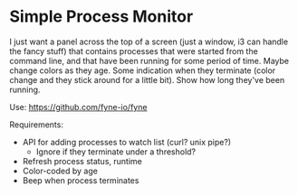 Simple Process Monitor
======================

I just want a panel across the top of a screen (just a window, i3 can handle the
fancy stuff) that contains processes that were started from the command line,
and that have been running for some period of time.  Maybe change colors as they
age.  Some indication when they terminate (color change and they stick around
for a little bit).  Show how long they've been running.

Use: https://github.com/fyne-io/fyne

Requirements:
- API for adding processes to watch list (curl? unix pipe?)
    - Ignore if they terminate under a threshold?
- Refresh process status, runtime
- Color-coded by age
- Beep when process terminates
